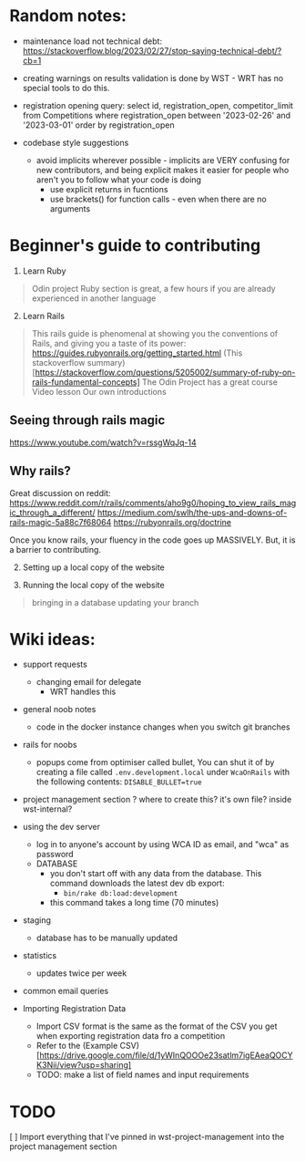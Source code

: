 # Random notes: 

- maintenance load not technical debt: https://stackoverflow.blog/2023/02/27/stop-saying-technical-debt/?cb=1

- creating warnings on results validation is done by WST - WRT has no special tools to do this.

- registration opening query:
  select id, registration_open, competitor_limit from Competitions
  where registration_open between '2023-02-26' and '2023-03-01'
  order by registration_open

- codebase style suggestions
  - avoid implicits wherever possible - implicits are VERY confusing for new contributors, and being explicit makes it easier for people who aren't you to follow what your code is doing
    - use explicit returns in fucntions
    - use brackets() for function calls - even when there are no arguments

# Beginner's guide to contributing

1. Learn Ruby
> Odin project Ruby section is great, a few hours if you are already experienced in another language



2. Learn Rails
> This rails guide is phenomenal at showing you the conventions of Rails, and giving you a taste of its power: https://guides.rubyonrails.org/getting_started.html
> (This stackoverflow summary)[https://stackoverflow.com/questions/5205002/summary-of-ruby-on-rails-fundamental-concepts]
> The Odin Project has a great course
> Video lesson
> Our own introductions

## Seeing through rails magic
https://www.youtube.com/watch?v=rssgWqJq-14

## Why rails?

Great discussion on reddit:
https://www.reddit.com/r/rails/comments/aho9g0/hoping_to_view_rails_magic_through_a_different/
https://medium.com/swlh/the-ups-and-downs-of-rails-magic-5a88c7f68064
https://rubyonrails.org/doctrine


Once you know rails, your fluency in the code goes up MASSIVELY. But, it is a barrier to contributing. 

2. Setting up a local copy of the website

3. Running the local copy of the website
> bringing in a database
> updating your branch

# Wiki ideas: 

- support requests
  - changing email for delegate
    - WRT handles this


- general noob notes
  - code in the docker instance changes when you switch git branches
- rails for noobs
  - popups come from optimiser called bullet, You can shut it of by creating a file called `.env.development.local` under `WcaOnRails` with the following contents: `DISABLE_BULLET=true`
- project management section
  ? where to create this? it's own file? inside wst-internal? 
- using the dev server
  - log in to anyone's account by using WCA ID as email, and "wca" as password 
  - DATABASE
    - you don't start off with any data from the database. This command downloads the latest dev db export: 
      - `bin/rake db:load:development`
    - this command takes a long time (70 minutes)
- staging
  - database has to be manually updated
- statistics 
  - updates twice per week

- common email queries

- Importing Registration Data
  - Import CSV format is the same as the format of the CSV you get when exporting registration data fro a competition
  - Refer to the (Example CSV)[https://drive.google.com/file/d/1yWInQOOOe23satlm7igEAeaQOCYK3Nii/view?usp=sharing]
  - TODO: make a list of field names and input requirements

# TODO

[ ] Import everything that I've pinned in wst-project-management into the project management section

